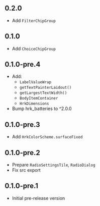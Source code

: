 ## 0.2.0

- Add `FilterChipGroup`

## 0.1.0

- Add `ChoiceChipGroup`

## 0.1.0-pre.4

- Add:
  - `LabelValueWrap`
  - `getTextPainterLaidout()`
  - `getLargestTextWidth()`
  - `BodyItemContainer`
  - `HrkDimensions`
- Bump hrk_batteries to ^2.0.0

## 0.1.0-pre.3

- Add `HrkColorScheme.surfaceFixed`

## 0.1.0-pre.2

- Prepare `RadioSettingsTile`, `RadioDialog`
- Fix src export

## 0.1.0-pre.1

- Initial pre-release version
